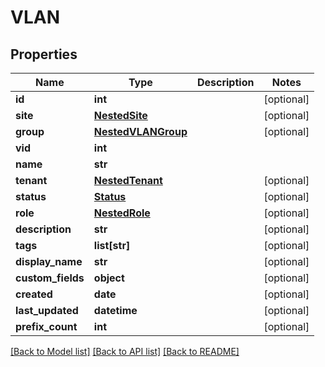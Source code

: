 # VLAN

## Properties
Name | Type | Description | Notes
------------ | ------------- | ------------- | -------------
**id** | **int** |  | [optional] 
**site** | [**NestedSite**](NestedSite.md) |  | [optional] 
**group** | [**NestedVLANGroup**](NestedVLANGroup.md) |  | [optional] 
**vid** | **int** |  | 
**name** | **str** |  | 
**tenant** | [**NestedTenant**](NestedTenant.md) |  | [optional] 
**status** | [**Status**](Status.md) |  | [optional] 
**role** | [**NestedRole**](NestedRole.md) |  | [optional] 
**description** | **str** |  | [optional] 
**tags** | **list[str]** |  | [optional] 
**display_name** | **str** |  | [optional] 
**custom_fields** | **object** |  | [optional] 
**created** | **date** |  | [optional] 
**last_updated** | **datetime** |  | [optional] 
**prefix_count** | **int** |  | [optional] 

[[Back to Model list]](../README.md#documentation-for-models) [[Back to API list]](../README.md#documentation-for-api-endpoints) [[Back to README]](../README.md)


